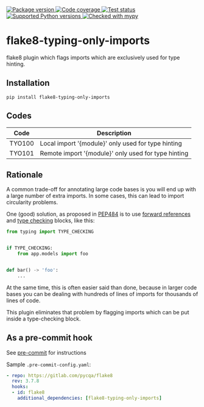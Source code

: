 <a href="https://pypi.org/project/flake8-typing-only-imports/">
    <img src="https://img.shields.io/pypi/v/flake8-typing-only-imports.svg" alt="Package version">
</a>
<a href="https://codecov.io/gh/sondrelg/flake8-typing-only-imports">
    <img src="https://codecov.io/gh/sondrelg/flake8-typing-only-imports/branch/master/graph/badge.svg" alt="Code coverage">
</a>
<a href="https://pypi.org/project/flake8-typing-only-imports/">
    <img src="https://github.com/sondrelg/flake8-typing-only-imports/actions/workflows/testing.yml/badge.svg" alt="Test status">
</a>
<a href="https://pypi.org/project/flake8-typing-only-imports/">
    <img src="https://img.shields.io/badge/python-3.7%2B-blue" alt="Supported Python versions">
</a>
<a href="http://mypy-lang.org/">
    <img src="http://www.mypy-lang.org/static/mypy_badge.svg" alt="Checked with mypy">
</a>

# flake8-typing-only-imports

flake8 plugin which flags imports which are exclusively used for type hinting.

## Installation

```shell
pip install flake8-typing-only-imports
```

## Codes

| Code   | Description                                         |
|--------|-----------------------------------------------------|
| TYO100 | Local import '{module}' only used for type hinting  |
| TYO101 | Remote import '{module}' only used for type hinting |

## Rationale

A common trade-off for annotating large code bases is you will end up with a
large number of extra imports. In some cases, this can lead to
import circularity problems.

One (good) solution, as proposed in [PEP484](https://www.python.org/dev/peps/pep-0484/)
is to use [forward references](https://www.python.org/dev/peps/pep-0484/#forward-references)
and [type checking](https://www.python.org/dev/peps/pep-0484/#runtime-or-type-checking) blocks, like this:

```python
from typing import TYPE_CHECKING


if TYPE_CHECKING:
    from app.models import foo


def bar() -> 'foo':
    ...
```

At the same time, this is often easier said than done, because in larger code bases you can be dealing
with hundreds of lines of imports for thousands of lines of code.

This plugin eliminates that problem by flagging imports which can be put inside a type-checking block.

## As a pre-commit hook

See [pre-commit](https://github.com/pre-commit/pre-commit) for instructions

Sample `.pre-commit-config.yaml`:

```yaml
- repo: https://gitlab.com/pycqa/flake8
  rev: 3.7.8
  hooks:
  - id: flake8
    additional_dependencies: [flake8-typing-only-imports]
```
